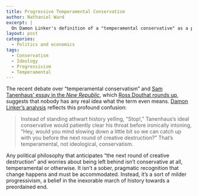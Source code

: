 ```yaml
---
title: Progressive Temperamental Conservatism
author: Nathaniel Ward
excerpt: |
  On Damon Linker's definition of a "temperamental conservative" as a progressive.
layout: post
categories:
  - Politics and economics
tags:
  - Conservatism
  - Ideology
  - Progressivism
  - Temperamental
---
```

The recent debate over “temperamental conservatism” and [Sam Tanenhaus’ essay in the *New Republic*][1], which [Ross Douthat rounds up][2], suggests that nobody has any real idea what the term even means. [Damon Linker’s analysis][3] reflects this profound confusion:

> Instead of standing athwart history yelling, “Stop!,” Tanenhaus’s ideal conservative would patiently clear his throat before ironically intoning, “Hey, would you mind slowing down a little bit so we can catch up with you before the next round of creative destruction?” That’s temperamental, not ideological, conservatism. 

Any political philosophy that anticipates “the next round of creative destruction” and worries about being left behind isn’t conservative at all, temperamental or otherwise. It isn’t a sober, pragmatic recognition that change happens and must be accommodated. Instead, it’s a sort of milder progressivism, a belief in the inexorable march of history towards a preordained end.

 [1]: http://www.tnr.com/politics/story.html?id=9dfd540a-3d44-4684-a333-415ef34efa5b
 [2]: http://rossdouthat.theatlantic.com/archives/2009/02/autopsying_conservatism.php
 [3]: http://blogs.tnr.com/tnr/blogs/linker/archive/2009/02/03/movement-conservatism-rip.aspx